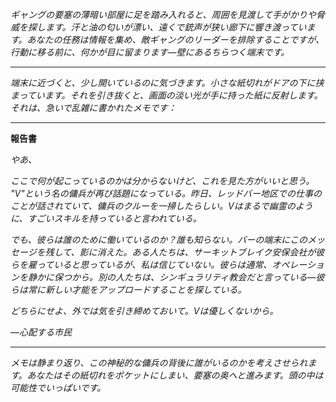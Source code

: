 _ギャングの要塞の薄暗い部屋に足を踏み入れると、周囲を見渡して手がかりや脅威を探します。汗と油の匂いが漂い、遠くで銃声が狭い廊下に響き渡っています。あなたの任務は情報を集め、敵ギャングのリーダーを排除することですが、行動に移る前に、何かが目に留まります—壁にあるちらつく端末です。_

---

_端末に近づくと、少し開いているのに気づきます。小さな紙切れがドアの下に挟まっています。それを引き抜くと、画面の淡い光が手に持った紙に反射します。それは、急いで乱雑に書かれたメモです：_

---

**報告書**

_やあ、_

_ここで何が起こっているのかは分からないけど、これを見た方がいいと思う。 "V"という名の傭兵が再び話題になっている。昨日、レッドバー地区での仕事のことが話されていて、傭兵のクルーを一掃したらしい。Vはまるで幽霊のように、すごいスキルを持っていると言われている。_

_でも、彼らは誰のために働いているのか？誰も知らない。バーの端末にこのメッセージを残して、影に消えた。ある人たちは、サーキットブレイク安保会社が彼らを雇っていると思っているが、私は信じていない。彼らは通常、オペレーションを静かに保つから。別の人たちは、シンギュラリティ教会だと言っている—彼らは常に新しい才能をアップロードすることを探している。_

_どちらにせよ、外では気を引き締めておいて。Vは優しくないから。_

—_心配する市民_

---

_メモは静まり返り、この神秘的な傭兵の背後に誰がいるのかを考えさせられます。あなたはその紙切れをポケットにしまい、要塞の奥へと進みます。頭の中は可能性でいっぱいです。_
